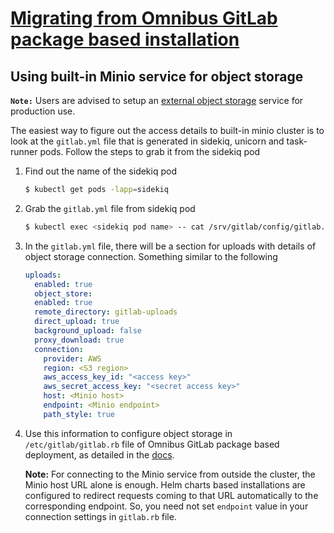 # [Migrating from Omnibus GitLab package based installation](index.md)

## Using built-in Minio service for object storage

**`Note:`** Users are advised to setup an [external object storage] service for
production use.

The easiest way to figure out the access details to built-in minio cluster is to
look at the `gitlab.yml` file that is generated in sidekiq, unicorn and
task-runner pods. Follow the steps to grab it from the sidekiq pod

1. Find out the name of the sidekiq pod

   ```bash
   $ kubectl get pods -lapp=sidekiq
   ```

1. Grab the `gitlab.yml` file from sidekiq pod

   ```bash
   $ kubectl exec <sidekiq pod name> -- cat /srv/gitlab/config/gitlab.yml
   ```

1. In the `gitlab.yml` file, there will be a section for uploads with details of
   object storage connection. Something similar to the following

   ```yaml
   uploads:
     enabled: true
     object_store:
     enabled: true
     remote_directory: gitlab-uploads
     direct_upload: true
     background_upload: false
     proxy_download: true
     connection:
       provider: AWS
       region: <S3 region>
       aws_access_key_id: "<access key>"
       aws_secret_access_key: "<secret access key>"
       host: <Minio host>
       endpoint: <Minio endpoint>
       path_style: true
   ```

1. Use this information to configure object storage in `/etc/gitlab/gitlab.rb`
   file of Omnibus GitLab package based deployment, as detailed in the [docs](https://docs.gitlab.com/ee/administration/uploads.html#s3-compatible-connection-settings).

   **Note:** For connecting to the Minio service from outside the cluster, the
   Minio host URL alone is enough. Helm charts based installations are
   configured to redirect requests coming to that URL automatically to the
   corresponding endpoint. So, you need not set `endpoint` value in your
   connection settings in `gitlab.rb` file.

[external object storage]: ../../advanced/external-object-storage/index.md
